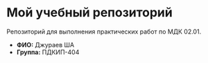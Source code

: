 # Мой учебный репозиторий

Репозиторий для выполнения практических работ по МДК 02.01.

*   **ФИО:** Джураев ША
*   **Группа:** ПДКИП-404
